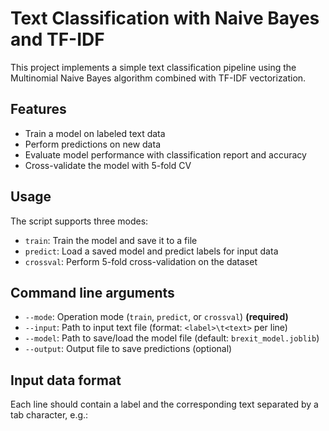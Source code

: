 # Text Classification with Naive Bayes and TF-IDF

This project implements a simple text classification pipeline using the Multinomial Naive Bayes algorithm combined with TF-IDF vectorization.

## Features

- Train a model on labeled text data  
- Perform predictions on new data  
- Evaluate model performance with classification report and accuracy  
- Cross-validate the model with 5-fold CV  

## Usage

The script supports three modes:

- `train`: Train the model and save it to a file  
- `predict`: Load a saved model and predict labels for input data  
- `crossval`: Perform 5-fold cross-validation on the dataset  

## Command line arguments

- `--mode`: Operation mode (`train`, `predict`, or `crossval`) **(required)**  
- `--input`: Path to input text file (format: `<label>\t<text>` per line)  
- `--model`: Path to save/load the model file (default: `brexit_model.joblib`)  
- `--output`: Output file to save predictions (optional)  

## Input data format

Each line should contain a label and the corresponding text separated by a tab character, e.g.:

